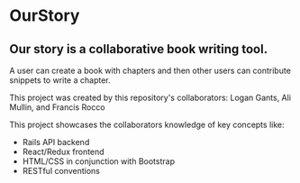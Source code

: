 # OurStory

## Our story is a collaborative book writing tool.

A user can create a book with chapters and then other users can contribute snippets to write a chapter.

This project was created by this repository's collaborators: Logan Gants, Ali Mullin, and Francis Rocco

This project showcases the collaborators knowledge of key concepts like:

* Rails API backend
* React/Redux frontend
* HTML/CSS in conjunction with Bootstrap
* RESTful conventions
